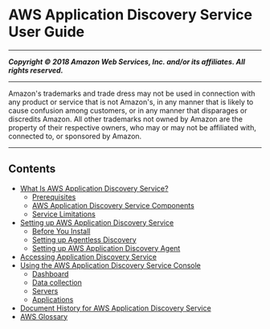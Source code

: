 # AWS Application Discovery Service User Guide

-----
*****Copyright &copy; 2018 Amazon Web Services, Inc. and/or its affiliates. All rights reserved.*****

-----
Amazon's trademarks and trade dress may not be used in 
     connection with any product or service that is not Amazon's, 
     in any manner that is likely to cause confusion among customers, 
     or in any manner that disparages or discredits Amazon. All other 
     trademarks not owned by Amazon are the property of their respective
     owners, who may or may not be affiliated with, connected to, or 
     sponsored by Amazon.

-----
## Contents
+ [What Is AWS Application Discovery Service?](what-is-appdiscovery.md)
   + [Prerequisites](appdisc-prereq.md)
   + [AWS Application Discovery Service Components](appdisc-components.md)
   + [Service Limitations](ads_service_limits.md)
+ [Setting up AWS Application Discovery Service](getting-set-up.md)
   + [Before You Install](before_you_install.md)
   + [Setting up Agentless Discovery](setting-up-agentless.md)
   + [Setting up AWS Application Discovery Agent](setting-up-agents.md)
+ [Accessing Application Discovery Service](accessing-appdiscovery.md)
+ [Using the AWS Application Discovery Service Console](console_walkthrough.md)
   + [Dashboard](dashboard.md)
   + [Data collection](data_collection.md)
   + [Servers](discovered_servers.md)
   + [Applications](applications.md)
+ [Document History for AWS Application Discovery Service](doc-history.md)
+ [AWS Glossary](glossary.md)